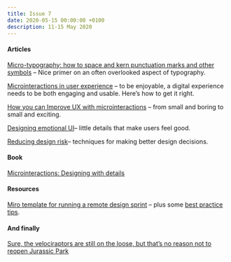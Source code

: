 ```yaml
---
title: Issue 7
date: 2020-05-15 00:00:00 +0100
description: 11-15 May 2020
---
```


#### Articles

[Micro-typography: how to space and kern punctuation marks and other symbols](https://www.smashingmagazine.com/2020/05/micro-typography-space-kern-punctuation-marks-symbols/) – Nice primer on an often overlooked aspect of typography.

[Microinteractions in user experience](https://www.nngroup.com/articles/microinteractions/) – to be enjoyable, a digital experience needs to be both engaging and usable. Here’s how to get it right.

[How you can Improve UX with microinteractions](https://uxmag.com/articles/how-you-can-improve-ux-with-microinteractions-part-i) – from small and boring to small and exciting.

[Designing emotional UI](https://uxplanet.org/designing-emotional-ui-b11fa0fda5c)– little details that make users feel good.

[Reducing design risk](https://www.smashingmagazine.com/2020/05/reducing-design-risk/)– techniques for making better design decisions.

#### Book

[Microinteractions: Designing with details](https://microinteractions.com/)

#### Resources

[Miro template for running a remote design sprint](https://miro.com/templates/remote-design-sprint/) – plus some [best practice tips](http://www.uxforthemasses.com/remote-design-sprints/).

#### And finally

[Sure, the velociraptors are still on the loose, but that’s no reason not to reopen Jurassic Park](https://www.mcsweeneys.net/articles/sure-the-velociraptors-are-still-on-the-loose-but-thats-no-reason-not-to-reopen-jurassic-park)